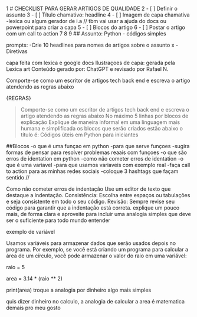 1 # CHECKLIST PARA GERAR ARTIGOS DE QUALIDADE
2 - [ ] Definir o assunto
3 - [ ] Título chamativo: headline
4 - [ ] Imagem de capa chamativa -lexica ou algum gerador de i.a // tbm vai usar a ajuda do docs ou powerpoint para criar a capa
5 - [ ] Blocos do artigo
6 - [ ] Postar o artigo com um call to action 
7
8
9 ## Assunto:
    Python - códigos simples







prompts:
-Crie 10 headlines para nomes de artigos sobre o
assunto x - Diretivas

capa feita com lexica e google docs
Ilustraçoes de capa: gerada pela Lexica art
Conteúdo gerado por: ChatGPT e revisado por Rafael N.

Comporte-se como um escritor de artigos tech back end e escreva o artigo atendendo as regras abaixo

{REGRAS}
>Comporte-se como um escritor de artigos tech back end e escreva o artigo atendendo as regras abaixo
>No máximo 5 linhas por blocos de explicação
>Explique de maneira informal em uma linguagem mais humana e simplificada
>os blocos que serão criados estão abaixo
>o título é: Códigos úteis em Python para iniciantes

##Blocos
-o que é uma funçao em python
-para que serve funçoes
 -sugira formas de pensar para resolver problemas reaais com funçoes
-o que são erros de identation em python
 -como não cometer erros de identation
-o que é uma variavel
 -para que usamos variaveis com exemplo real
-faça call to action para as minhas redes sociais
-coloque 3 hashtags que façam sentido //

Como não cometer erros de indentação
Use um editor de texto que destaque a indentação.
Consistência: Escolha entre espaços ou tabulações e seja consistente em todo o seu código.
Revisão: Sempre revise seu código para garantir que a indentação está correta. explique um pouco mais, de forma clara e aproveite para incluir uma analogia simples que deve ser o suficiente para todo mundo entender

exemplo de variável

Usamos variáveis para armazenar dados que serão usados depois no programa. Por exemplo, se você está criando um programa para calcular a área de um círculo, você pode armazenar o valor do raio em uma variável:



raio = 5

area = 3.14 * (raio ** 2)

print(area) troque a analogia por dinheiro algo mais simples

quis dizer dinheiro no calculo, a analogia de calcular a area é matematica demais pro meu gosto
